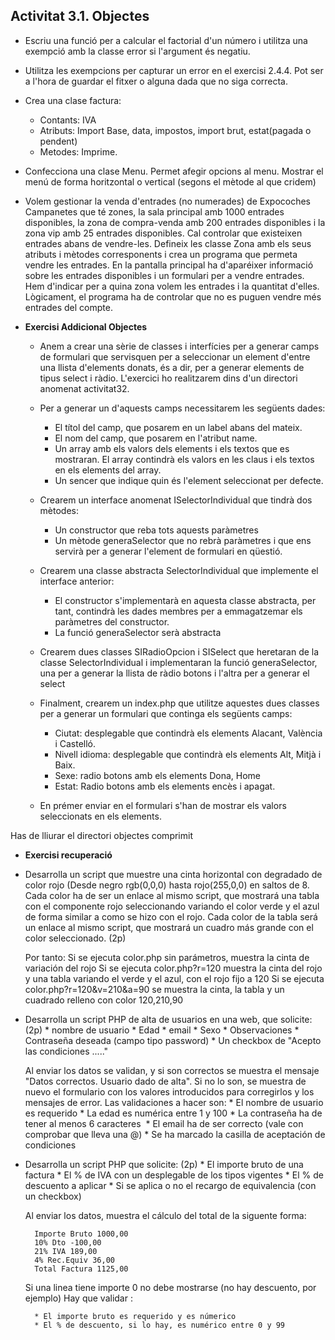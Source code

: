 ## Activitat 3.1. Objectes

* Escriu una funció per a calcular el factorial d'un número i utilitza una exempció amb la classe error si l'argument és negatiu.
* Utilitza les exempcions per capturar un error en el exercisi 2.4.4. Pot ser a l'hora de guardar el fitxer o alguna dada que no siga correcta.

* Crea una clase factura:
	* Contants: IVA
	* Atributs: Import Base, data, impostos, import brut, estat(pagada o pendent)
	* Metodes: Imprime. 

* Confecciona una clase Menu. Permet afegir opcions al menu. Mostrar el menú de forma horitzontal o vertical (segons el mètode al que cridem)

* Volem gestionar la venda d'entrades (no numerades) de
Expocoches Campanetes que té zones, la sala principal amb 1000 entrades disponibles, la zona de compra-venda amb 200 entrades disponibles i la zona vip amb 25 entrades disponibles. Cal controlar que existeixen entrades abans de vendre-les. Defineix les classe Zona amb els seus atributs i mètodes corresponents i crea
un programa que permeta vendre les entrades. En la pantalla principal ha d'aparéixer informació
sobre les entrades disponibles i un formulari per a vendre entrades. Hem d'indicar per a quina
zona volem les entrades i la quantitat d'elles. Lògicament, el programa ha de controlar que no
es puguen vendre més entrades del compte.


* **Exercisi Addicional Objectes**
	* Anem a crear una sèrie de classes i interfícies per a generar camps de formulari que servisquen per a seleccionar un element d'entre una llista d'elements donats, és a dir, per a generar elements de tipus select i ràdio.
L'exercici ho realitzarem dins d'un directori anomenat activitat32.

	* Per a generar un d'aquests camps necessitarem les següents dades:
   		* El títol del camp, que posarem en un label abans del mateix.
   		* El nom del camp, que posarem en l'atribut name.
   		* Un array amb els valors dels elements i els textos que es mostraran. El array contindrà els valors en les claus i els textos en els elements del array.
   		* Un sencer que indique quin és l'element seleccionat per defecte.

	* Crearem un interface anomenat ISelectorIndividual que tindrà dos mètodes:
   		* Un constructor que reba tots aquests paràmetres
   		* Un mètode generaSelector que no rebrà paràmetres i que ens servirà per a generar l'element de formulari en qüestió.
	* Crearem una classe abstracta SelectorIndividual que implemente el interface anterior:
   		* El constructor s'implementarà en aquesta classe abstracta, per tant, contindrà les dades membres per a emmagatzemar els paràmetres del constructor.
   		* La funció generaSelector serà abstracta
	* Crearem dues classes SIRadioOpcion i SISelect que heretaran de la classe SelectorIndividual i implementaran la funció generaSelector, una per a generar la llista de ràdio botons i l'altra per a generar el select
	* Finalment, crearem un index.php que utilitze aquestes dues classes per a generar un formulari que continga els següents camps:
   		* Ciutat: desplegable que contindrà els elements Alacant, València i Castelló.
   		* Nivell idioma: desplegable que contindrà els elements Alt, Mitjà i Baix.
   		* Sexe: radio botons amb els elements Dona, Home
   		* Estat: Radio botons amb els elements encès i apagat.
   
	* En prémer enviar en el formulari s'han de mostrar els valors seleccionats en els elements.

Has de lliurar el directori objectes comprimit

* **Exercisi recuperació** 

* Desarrolla un script que muestre una cinta horizontal con degradado de color rojo (Desde negro rgb(0,0,0) hasta rojo(255,0,0) en saltos de 8. Cada color ha de ser un enlace al mismo script, que mostrará una tabla con el componente rojo seleccionando variando el color verde y el azul de forma similar a como se hizo con el rojo. Cada color de la tabla será un enlace al mismo script, que mostrará un cuadro más grande con el color seleccionado. (2p)

	Por tanto:
Si se ejecuta color.php sin parámetros, muestra la cinta de variación del rojo
Si se ejecuta color.php?r=120 muestra la cinta del rojo y una tabla variando el verde y el azul, con el rojo fijo a 120
Si se ejecuta color.php?r=120&v=210&a=90 se muestra la cinta, la tabla y un cuadrado relleno con color 120,210,90

* Desarrolla un script PHP de alta de usuarios en una web, que solicite: (2p)
		* nombre de usuario
		* Edad
		* email
		* Sexo
		* Observaciones
		* Contraseña deseada (campo tipo password)
		* Un checkbox de "Acepto las condiciones ....."
	
	Al enviar los datos se validan, y si son correctos se muestra el mensaje "Datos correctos. Usuario dado de alta". Si no lo son, se muestra de nuevo el formulario con los valores introducidos para corregirlos y los mensajes de error. Las validaciones a hacer son: 
		* El nombre de usuario es requerido
		* La edad es numérica entre 1 y 100
		* La contraseña ha de tener al menos 6 caracteres 
		* El email ha de ser correcto (vale con comprobar que lleva una @)
		* Se ha marcado la casilla de aceptación de condiciones

* Desarrolla un script PHP que solicite: (2p)
		* El importe bruto de una factura
		* El % de IVA con un desplegable de los tipos vigentes
		* El % de descuento a aplicar
		* Si se aplica o no el recargo de equivalencia (con un checkbox)

	Al enviar los datos, muestra el cálculo del total de la siguente forma:
		
		Importe Bruto 1000,00 
		10% Dto -100,00 
		21% IVA 189,00
		4% Rec.Equiv 36,00
		Total Factura 1125,00
			
	Si una linea tiene importe 0 no debe mostrarse (no hay descuento, por ejemplo)
	Hay que validar :
	
		* El importe bruto es requerido y es númerico
		* El % de descuento, si lo hay, es numérico entre 0 y 99